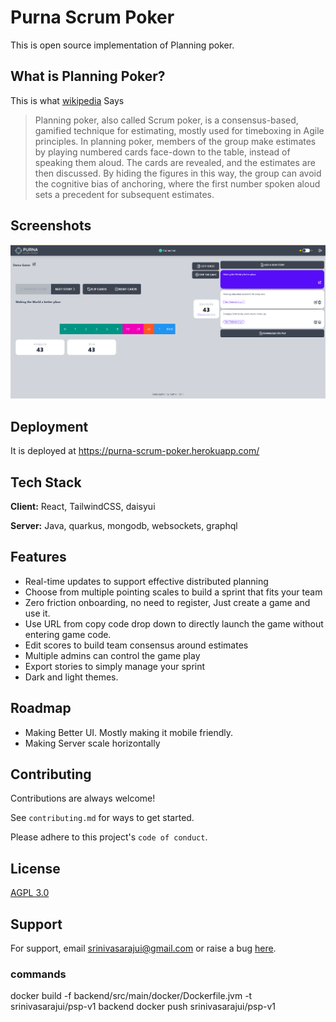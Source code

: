 # Purna Scrum Poker

This is open source implementation of Planning poker.

## What is Planning Poker?

This is what [wikipedia](https://en.wikipedia.org/wiki/Planning_poker) Says

> Planning poker, also called Scrum poker, is a consensus-based, gamified technique for estimating, mostly used for timeboxing in Agile principles. In planning poker, members of the group make estimates by playing numbered cards face-down to the table, instead of speaking them aloud. The cards are revealed, and the estimates are then discussed. By hiding the figures in this way, the group can avoid the cognitive bias of anchoring, where the first number spoken aloud sets a precedent for subsequent estimates.

## Screenshots

![App Screenshot](./ScreenShot.png)

## Deployment

It is deployed at https://purna-scrum-poker.herokuapp.com/

## Tech Stack

**Client:** React, TailwindCSS, daisyui

**Server:** Java, quarkus, mongodb, websockets, graphql

## Features

- Real-time updates to support effective distributed planning
- Choose from multiple pointing scales to build a sprint that fits your team
- Zero friction onboarding, no need to register, Just create a game and use it.
- Use URL from copy code drop down to directly launch the game without entering game code.
- Edit scores to build team consensus around estimates
- Multiple admins can control the game play
- Export stories to simply manage your sprint
- Dark and light themes.

## Roadmap

- Making Better UI. Mostly making it mobile friendly.
- Making Server scale horizontally

## Contributing

Contributions are always welcome!

See `contributing.md` for ways to get started.

Please adhere to this project's `code of conduct`.

## License

[AGPL 3.0](https://choosealicense.com/licenses/agpl-3.0/)

## Support

For support, email srinivasarajui@gmail.com or raise a bug [here](https://github.com/srinivasarajui/purna-scrum-poker/issues).

### commands
docker build -f backend/src/main/docker/Dockerfile.jvm -t srinivasarajui/psp-v1 backend
docker push srinivasarajui/psp-v1